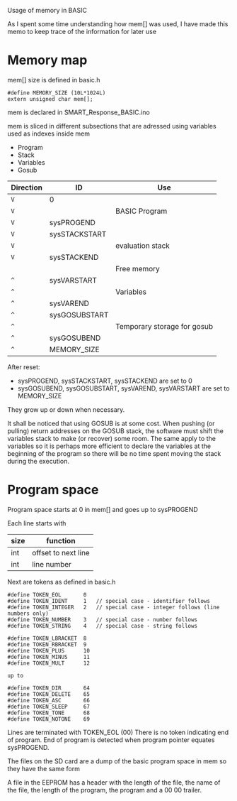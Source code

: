 Usage of memory in BASIC

As I spent some time understanding how mem[] was used, I have made this memo to keep trace of the information for later use

# Memory map
mem[] size is defined in basic.h
```
#define MEMORY_SIZE (10L*1024L)
extern unsigned char mem[];
```
mem is declared in SMART_Response_BASIC.ino

mem is sliced in different subsections that are adressed using variables used as indexes inside mem
* Program
* Stack
* Variables
* Gosub

|Direction|ID| Use |
|------|-----|----|
| ` V ` |  0 | |
| ` V ` |    | BASIC Program |
| ` V ` | sysPROGEND | |
| ` V ` |sysSTACKSTART | |
| ` V ` |  | evaluation stack |
| ` V ` | sysSTACKEND  |
|       |  | Free memory |
| ` ^ ` |sysVARSTART | |
| ` ^ ` |   | Variables |
| ` ^ ` | sysVAREND | |
| ` ^ ` | sysGOSUBSTART |
| ` ^ ` |   |  Temporary storage for gosub|
| ` ^ ` | sysGOSUBEND | |
| ` ^ ` | MEMORY_SIZE | |

After reset:
* sysPROGEND, sysSTACKSTART, sysSTACKEND are set to 0
* sysGOSUBEND, sysGOSUBSTART, sysVAREND, sysVARSTART are set to MEMORY_SIZE

They grow up or down when necessary.

It shall be noticed that using GOSUB is at some cost. When pushing (or pulling) return addresses on the GOSUB stack, the software must shift the variables stack to make (or recover) some room. The same apply to the variables so it is perhaps more efficient to declare the variables at the beginning of the program so there will be no time spent moving the stack during the execution.

# Program space
Program space starts at 0 in mem\[\] and goes up to sysPROGEND

Each line starts with

| size | function |
|---|---|
| int | offset to next line |
| int | line number |

Next are tokens as defined in basic.h
```
#define TOKEN_EOL       0
#define TOKEN_IDENT     1   // special case - identifier follows
#define TOKEN_INTEGER   2   // special case - integer follows (line numbers only)
#define TOKEN_NUMBER    3   // special case - number follows
#define TOKEN_STRING    4   // special case - string follows

#define TOKEN_LBRACKET  8
#define TOKEN_RBRACKET  9
#define TOKEN_PLUS      10
#define TOKEN_MINUS     11
#define TOKEN_MULT      12

up to

#define TOKEN_DIR       64
#define TOKEN_DELETE    65
#define TOKEN_ASC       66
#define TOKEN_SLEEP     67
#define TOKEN_TONE      68
#define TOKEN_NOTONE    69
```
Lines are terminated with TOKEN_EOL (00)
There is no token indicating end of program. End of program is detected when program pointer equates sysPROGEND.

The files on the SD card are a dump of the basic program space in mem so they have the same form

A file in the EEPROM has a header with the length of the file, the name of the file, the length of the program, the program and a 00 00 trailer.
